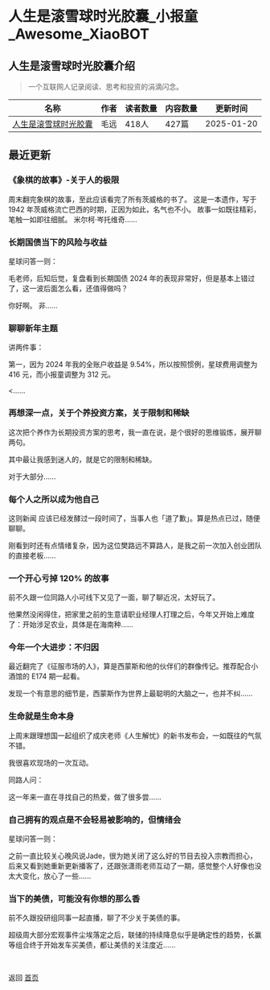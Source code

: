 # 人生是滚雪球时光胶囊_小报童_Awesome_XiaoBOT

## 人生是滚雪球时光胶囊介绍
> 一个互联网人记录阅读、思考和投资的涓滴闪念。  
  


|名称|作者|读者数量|内容数量|更新时间|
|---|---|---|---|---|
|[人生是滚雪球时光胶囊](https://xiaobot.net/p/maoyuan?refer=0b133df9-27dc-423b-8101-639049001c13)|毛远|418人|427篇|2025-01-20|

## 最近更新
### 《象棋的故事》-关于人的极限

周末翻完象棋的故事，至此应该看完了所有茨威格的书了。 这是一本遗作，写于 1942 年茨威格流亡巴西的时期，正因为如此，名气也不小。
故事一如既往精彩，笔触一如即往细腻。 米尔柯·岑托维奇......

### 长期国债当下的风险与收益

星球问答一则：

毛老师，后知后觉，复盘看到长期国债 2024 年的表现非常好，但是基本上错过了，这一波后面怎么看，还值得做吗？

你好啊。 非......

### 聊聊新年主题

讲两件事：

第一，因为 2024 年我的全账户收益是 9.54%，所以按照惯例，星球费用调整为 416 元，而小报童调整为 312 元。

<......

### 再想深一点，关于个养投资方案，关于限制和稀缺

这次把个养作为长期投资方案的思考，我一直在说，是个很好的思维锻炼，展开聊两句。

其中最让我感到迷人的，就是它的限制和稀缺。

对于大部分......

### 每个人之所以成为他自己

这则新闻 应该已经发酵过一段时间了，当事人也「道了歉」。算是热点已过，随便聊聊。

刚看到时还有点情绪复杂，因为这位樊路远不算路人，是我之前一次加入创业团队的直接老板......

### 一个开心亏掉 120% 的故事

前不久跟一位同路人小可线下又见了一面，聊了聊近况，太好玩了。

他果然没闲得住，把家里之前的生意请职业经理人打理之后，今年又开始上难度了：开始涉足农业，具体是在海南种......

### 今年一个大进步：不归因

最近翻完了《征服市场的人》，算是西蒙斯和他的伙伴们的群像传记。推荐配合小酒馆的 E174 期一起看。

发现一个有意思的细节是，西蒙斯作为世界上最聪明的大脑之一，也并不纠......

### 生命就是生命本身

上周末跟理想国一起组织了成庆老师《人生解忧》的新书发布会，一如既往的气氛不错。

我很喜欢现场的一次互动。

同路人问：

这一年来一直在寻找自己的热爱，做了很多尝......

### 自己拥有的观点是不会轻易被影响的，但情绪会

星球问答一则：

之前一直比较关心晚风说Jade，很为她关闭了这么好的节目去投入宗教而担心，后来又看到她重新更新播客了，还跟张潇雨老师互动了一期，感觉整个人好像也没太大变化，放心了一些......

### 当下的美债，可能没有你想的那么香

前不久跟投研组同事一起直播，聊了不少关于美债的事。

超级周大部分宏观事件尘埃落定之后，联储的持续降息似乎是确定性的趋势，长赢等组合终于开始发车买美债，都让美债的关注度近......


<a href="https://github.com/Reno9527/awesome-xiaobot" style="color: white; text-decoration: none;">awesome-xiaobot</a>

返回 [首页](../README.md)
